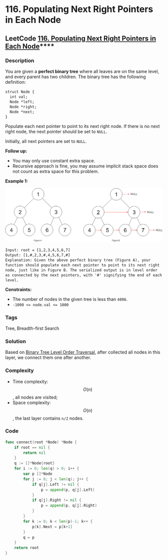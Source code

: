 # 116. Populating Next Right Pointers in Each Node

## LeetCode [**116. Populating Next Right Pointers in Each Node**](https://leetcode-cn.com/problems/populating-next-right-pointers-in-each-node/)\*\*\*\*

### Description

You are given a **perfect binary tree** where all leaves are on the same level, and every parent has two children. The binary tree has the following definition:

```text
struct Node {
  int val;
  Node *left;
  Node *right;
  Node *next;
}
```

Populate each next pointer to point to its next right node. If there is no next right node, the next pointer should be set to `NULL`.

Initially, all next pointers are set to `NULL`.

**Follow up:**

* You may only use constant extra space.
* Recursive approach is fine, you may assume implicit stack space does not count as extra space for this problem.

**Example 1:**

![](../.gitbook/assets/image%20%2812%29.png)

```text
Input: root = [1,2,3,4,5,6,7]
Output: [1,#,2,3,#,4,5,6,7,#]
Explanation: Given the above perfect binary tree (Figure A), your function should populate each next pointer to point to its next right node, just like in Figure B. The serialized output is in level order as connected by the next pointers, with '#' signifying the end of each level.
```

**Constraints:**

* The number of nodes in the given tree is less than `4096`.
* `-1000 <= node.val <= 1000`

### Tags

Tree, Breadth-first Search

### Solution

Based on [Binary Tree Level Order Traversal](https://leetcode-cn.com/problems/binary-tree-level-order-traversal/), after collected all nodes in this layer, we connect them one after another.

### Complexity

* Time complexity: $$O(n)$$, all nodes are visited;
* Space complexity: $$O(n)$$, the last layer contains `n/2` nodes.

### Code

```go
func connect(root *Node) *Node {
	if root == nil {
		return nil
	}
	q := []*Node{root}
	for i := 0; len(q) > 0; i++ {
		var p []*Node
		for j := 0; j < len(q); j++ {
			if q[j].Left != nil {
				p = append(p, q[j].Left)
			}
			if q[j].Right != nil {
				p = append(p, q[j].Right)
			}
		}
		for k := 0; k < len(p)-1; k++ {
			p[k].Next = p[k+1]
		}
		q = p
	}
	return root
}
```

